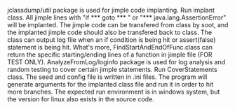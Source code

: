 jclassdump/util package is used for jimple code implanting. Run implant class. All jimple lines with "if *** goto *** " or "*** java.lang.AssertionError" will be implanted. The jimple code can be transfered from class by soot, and the implanted jimple code should also be transfered back to class. The class can output log file when an if condition is being hit or assert(false) statement is being hit. What's more, FindStartAndEndOfFunc.class can return the specific starting/ending lines of a function in jimple file (FOR TEST ONLY).
AnalyzeFromLog/loginfo package is used for log analysis and random testing to cover certain jimple statements. Run CoverStatements class. The seed and config file is written in .ini files. The program will generate arguments for the implanted class file and run it in order to hit more branches. The expected run environment is in windows system, but the version for linux also exists in the source code.
